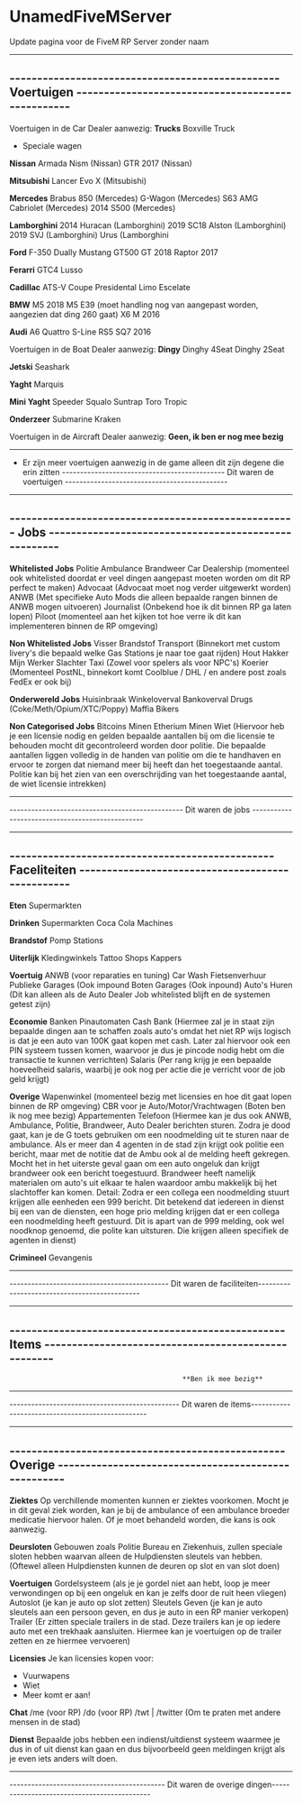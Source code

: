 # UnamedFiveMServer
Update pagina voor de FiveM RP Server zonder naam

-------------------------------------------------------------------------------------------------------------------
------------------------------------------------- **Voertuigen** --------------------------------------------------
-------------------------------------------------------------------------------------------------------------------

Voertuigen in de Car Dealer aanwezig:
 **Trucks**
 Boxville Truck
 - Speciale wagen
 
 **Nissan**
Armada Nism (Nissan)
GTR 2017 (Nissan)

**Mitsubishi**
Lancer Evo X (Mitsubishi)

**Mercedes**
Brabus 850 (Mercedes)
G-Wagon (Mercedes)
S63 AMG Cabriolet (Mercedes)
2014 S500 (Mercedes)

**Lamborghini**
2014 Huracan (Lamborghini)
2019 SC18 Alston (Lamborghini)
2019 SVJ (Lamborghini)
Urus (Lamborghini

**Ford**
F-350 Dually
Mustang GT500
GT 2018
Raptor 2017

**Ferarri**
GTC4 Lusso 

**Cadillac**
ATS-V Coupe
Presidental Limo
Escelate

**BMW**
M5 2018
M5 E39 (moet handling nog van aangepast worden, aangezien dat ding 260 gaat)
X6 M 2016

**Audi**
A6 Quattro S-Line
RS5
SQ7 2016


Voertuigen in de Boat Dealer aanwezig:
**Dingy**
Dinghy 4Seat
Dinghy 2Seat

**Jetski**
Seashark

**Yaght**
Marquis

**Mini Yaght**
Speeder
Squalo
Suntrap
Toro
Tropic

**Onderzeer**
Submarine
Kraken


Voertuigen in de Aircraft Dealer aanwezig:
**Geen, ik ben er nog mee bezig**

--------------------------------------------- ----------------------- ---------------------------------------------
* Er zijn meer voertuigen aanwezig in de game alleen dit zijn degene die erin zitten
--------------------------------------------- Dit waren de voertuigen ---------------------------------------------

-------------------------------------------------------------------------------------------------------------------
---------------------------------------------------- **Jobs** -----------------------------------------------------
-------------------------------------------------------------------------------------------------------------------

**Whitelisted Jobs**
Politie
Ambulance
Brandweer
Car Dealership (momenteel ook whitelisted doordat er veel dingen aangepast moeten worden om dit RP perfect te maken)
Advocaat (Advocaat moet nog verder uitgewerkt worden)
ANWB (Met specifieke Auto Mods die alleen bepaalde rangen binnen de ANWB mogen uitvoeren)
Journalist (Onbekend hoe ik dit binnen RP ga laten lopen)
Piloot (momenteel aan het kijken tot hoe verre ik dit kan implementeren binnen de RP omgeving)

**Non Whitelisted Jobs**
Visser
Brandstof Transport (Binnekort met custom livery's die bepaald welke Gas Stations je naar toe gaat rijden)
Hout Hakker 
Mijn Werker
Slachter
Taxi (Zowel voor spelers als voor NPC's)
Koerier (Momenteel PostNL, binnekort komt Coolblue / DHL / en andere post zoals FedEx er ook bij)

**Onderwereld Jobs**
Huisinbraak
Winkeloverval
Bankoverval
Drugs (Coke/Meth/Opium/XTC/Poppy)
Maffia
Bikers

**Non Categorised Jobs**
Bitcoins Minen
Etherium Minen
Wiet (Hiervoor heb je een licensie nodig en gelden bepaalde aantallen bij om die licensie te behouden mocht dit gecontroleerd worden door politie. Die bepaalde aantallen liggen volledig in de handen van politie om die te handhaven en ervoor te zorgen dat niemand meer bij heeft dan het toegestaande aantal. Politie kan bij het zien van een overschrijding van het toegestaande aantal, de wiet licensie intrekken)

-------------------------------------------------------------------------------------------------------------------
------------------------------------------------ Dit waren de jobs ------------------------------------------------


-------------------------------------------------------------------------------------------------------------------
------------------------------------------------ **Faceliteiten** -------------------------------------------------
-------------------------------------------------------------------------------------------------------------------

**Eten**
Supermarkten

**Drinken**
Supermarkten
Coca Cola Machines

**Brandstof**
Pomp Stations

**Uiterlijk**
Kledingwinkels
Tattoo Shops
Kappers

**Voertuig**
ANWB (voor reparaties en tuning)
Car Wash
Fietsenverhuur
Publieke Garages (Ook impound
Boten Garages (Ook inpound)
Auto's Huren (Dit kan alleen als de Auto Dealer Job whitelisted blijft en de systemen getest zijn)

**Economie**
Banken
Pinautomaten
Cash
Bank (Hiermee zal je in staat zijn bepaalde dingen aan te schaffen zoals auto's omdat het niet RP wijs logisch is dat je een auto van 100K gaat kopen met cash. Later zal hiervoor ook een PIN systeem tussen komen, waarvoor je dus je pincode nodig hebt om die transactie te kunnen verrichten)
Salaris (Per rang krijg je een bepaalde hoeveelheid salaris, waarbij je ook nog per actie die je verricht voor de job geld krijgt)

**Overige**
Wapenwinkel (momenteel bezig met licensies en hoe dit gaat lopen binnen de RP omgeving)
CBR voor je Auto/Motor/Vrachtwagen (Boten ben ik nog mee bezig)
Appartementen
Telefoon (Hiermee kan je dus ook ANWB, Ambulance, Politie, Brandweer, Auto Dealer berichten sturen. Zodra je dood gaat, kan je de G toets gebruiken om een noodmelding uit te sturen naar de ambulance. Als er meer dan 4 agenten in de stad zijn krijgt ook politie een bericht, maar met de notitie dat de Ambu ook al de melding heeft gekregen. Mocht het in het uiterste geval gaan om een auto ongeluk dan krijgt brandweer ook een bericht toegestuurd. Brandweer heeft namelijk materialen om auto's uit elkaar te halen waardoor ambu makkelijk bij het slachtoffer kan komen. Detail: Zodra er een collega een noodmelding stuurt krijgen alle eenheden een 999 bericht. Dit betekend dat iedereen in dienst bij een van de diensten, een hoge prio melding krijgen dat er een collega een noodmelding heeft gestuurd. Dit is apart van de 999 melding, ook wel noodknop genoemd, die polite kan uitsturen. Die krijgen alleen specifiek de agenten in dienst)

**Crimineel**
Gevangenis


-------------------------------------------------------------------------------------------------------------------
-------------------------------------------- Dit waren de faciliteiten---------------------------------------------



-------------------------------------------------------------------------------------------------------------------
-------------------------------------------------- **Items** ----------------------------------------------------
-------------------------------------------------------------------------------------------------------------------

                                               **Ben ik mee bezig**

-------------------------------------------------------------------------------------------------------------------
----------------------------------------------- Dit waren de items-------------------------------------------------


-------------------------------------------------------------------------------------------------------------------
-------------------------------------------------- **Overige** ----------------------------------------------------
-------------------------------------------------------------------------------------------------------------------

**Ziektes**
Op verchillende momenten kunnen er ziektes voorkomen. Mocht je in dit geval ziek worden, kan je bij de ambulance of een ambulance broeder medicatie hiervoor halen. Of je moet behandeld worden, die kans is ook aanwezig.

**Deursloten**
Gebouwen zoals Politie Bureau en Ziekenhuis, zullen speciale sloten hebben waarvan alleen de Hulpdiensten sleutels van hebben. (Oftewel alleen Hulpdiensten kunnen de deuren op slot en van slot doen)

**Voertuigen**
Gordelsysteem (als je je gordel niet aan hebt, loop je meer verwondingen op bij een ongeluk en kan je zelfs door de ruit heen vliegen)
Autoslot (je kan je auto op slot zetten)
Sleutels Geven (je kan je auto sleutels aan een persoon geven, en dus je auto in een RP manier verkopen)
Trailer (Er zitten speciale trailers in de stad. Deze trailers kan je op iedere auto met een trekhaak aansluiten. Hiermee kan je voertuigen op de trailer zetten en ze hiermee vervoeren)

**Licensies**
Je kan licensies kopen voor:
  - Vuurwapens
  - Wiet
  - Meer komt er aan!
  
**Chat**
/me (voor RP)
/do (voor RP)
/twt | /twitter (Om te praten met andere mensen in de stad)


**Dienst**
Bepaalde jobs hebben een indienst/uitdienst systeem waarmee je dus in of uit dienst kan gaan en dus bijvoorbeeld geen meldingen krijgt als je even iets anders wilt doen.


-------------------------------------------------------------------------------------------------------------------
------------------------------------------- Dit waren de overige dingen--------------------------------------------

